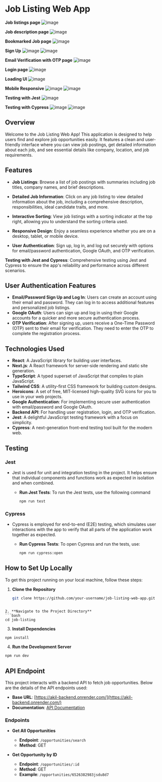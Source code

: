 # Job Listing Web App

  **Job listings page**
![image](https://github.com/user-attachments/assets/8695ce75-7041-42c2-9c59-2a30813d31b4)

  **Job description page**
![image](https://github.com/user-attachments/assets/04e16225-a87a-40e8-86cc-9e52ce233064)

  **Bookmarked Job page**
![image](https://github.com/user-attachments/assets/95ac538c-1c1b-42e7-bfc6-fe442b4cb45a)

  **Sign Up**
 ![image](https://github.com/user-attachments/assets/a3102aa3-0a72-4dfb-b6a5-737eaa2746e8)
 ![image](https://github.com/user-attachments/assets/b8eb9670-4e80-4eac-b5ca-9f4c44937c5a)

  **Email Verification with OTP page**
  ![image](https://github.com/user-attachments/assets/19ca3c17-9343-4a40-879c-522458a50fca)

  **Login page** 
  ![image](https://github.com/user-attachments/assets/3ad732d3-b3c0-421a-bf7a-198edb229490)

  **Loading UI**
  ![image](https://github.com/user-attachments/assets/4ee6a291-d2da-4bd6-be6b-4735eb99393d)

  **Mobile Responsive**
  ![image](https://github.com/user-attachments/assets/5b7b12d5-1015-48a4-94cf-fdb38b07d5e0)
  ![image](https://github.com/user-attachments/assets/7d29af1e-6483-4c63-b92f-b9601c90e0b1)

  **Testing with Jest**
  ![image](https://github.com/user-attachments/assets/edf0670f-4fd3-4ca2-a499-6786e32650a5)

  **Testing with Cypress**
  ![image](https://github.com/user-attachments/assets/402cf97d-c1a7-4893-9490-3f91a5ad05b0)
  ![image](https://github.com/user-attachments/assets/7f58415b-8c9f-447b-a3bf-3037325d951a)


  




## Overview

Welcome to the Job Listing Web App! This application is designed to help users find and explore job opportunities easily. It features a clean and user-friendly interface where you can view job postings, get detailed information about each job, and see essential details like company, location, and job requirements.


## Features

- **Job Listings**: Browse a list of job postings with summaries including job titles, company names, and brief descriptions.
- **Detailed Job Information**: Click on any job listing to view detailed information about the job, including a comprehensive description, responsibilities, ideal candidate traits, and more.
- **Interactive Sorting**: View job listings with a sorting indicator at the top right, allowing you to understand the sorting criteria used.
- **Responsive Design**: Enjoy a seamless experience whether you are on a desktop, tablet, or mobile device.

- **User Authentication**: Sign up, log in, and log out securely with options for email/password authentication, Google OAuth, and OTP verification.

**Testing with Jest and Cypress**: Comprehensive testing using Jest and Cypress to ensure the app's reliability and performance across different scenarios.

## User Authentication Features

- **Email/Password Sign Up and Log In**: Users can create an account using their email and password. They can log in to access additional features and personalized job listings.
- **Google OAuth**: Users can sign up and log in using their Google accounts for a quicker and more secure authentication process.
- **OTP Verification**: After signing up, users receive a One-Time Password (OTP) sent to their email for verification. They need to enter the OTP to complete the registration process.

## Technologies Used

- **React**: A JavaScript library for building user interfaces.
- **Next.js**: A React framework for server-side rendering and static site generation.
- **TypeScript**: A typed superset of JavaScript that compiles to plain JavaScript.
- **Tailwind CSS**: A utility-first CSS framework for building custom designs.
- **Heroicons**: A set of free, MIT-licensed high-quality SVG icons for you to use in your web projects.
- **Google Authentication**: For implementing secure user authentication with email/password and Google OAuth.
- **Backend API**: For handling user registration, login, and OTP verification.
- **Jest**: A delightful JavaScript testing framework with a focus on simplicity.
- **Cypress**: A next-generation front-end testing tool built for the modern web.

## Testing

### Jest
- Jest is used for unit and integration testing in the project. It helps ensure that individual components and functions work as expected in isolation and when combined.

  - **Run Jest Tests**: To run the Jest tests, use the following command
      ```bash
      npm run test
      ```


### Cypress
- Cypress is employed for end-to-end (E2E) testing, which simulates user interactions with the app to verify that all parts of the application work together as expected.

  - **Run Cypress Tests**: To open Cypress and run the tests, use:
      ```bash
      npm run cypress:open
      ```


## How to Set Up Locally

To get this project running on your local machine, follow these steps:

1. **Clone the Repository**
   ```bash
   git clone https://github.com/your-username/job-listing-web-app.git
  ```

2. **Navigate to the Project Directory**
  ```bash
  cd job-listing
  ```

3. **Install Dependencies**
  ```bash
  npm install
  ```

4. **Run the Development Server**
  ```bash
  npm run dev
  ```

## API Endpoint

This project interacts with a backend API to fetch job opportunities. Below are the details of the API endpoints used:

- **Base URL**: [https://akil-backend.onrender.com/](https://akil-backend.onrender.com/)
- **Documentation**: [API Documentation](https://documenter.getpostman.com/view/27955515/2sA3rwMEUX)

### Endpoints

- **Get All Opportunities**
  - **Endpoint**: `/opportunities/search`
  - **Method**: GET

- **Get Opportunity by ID**
  - **Endpoint**: `/opportunities/:id`
  - **Method**: GET
  - **Example**: `/opportunities/6526382983jsdu8d7`

